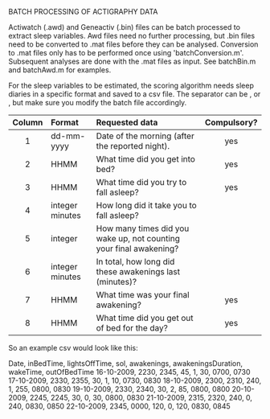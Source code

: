 BATCH PROCESSING OF ACTIGRAPHY DATA

Actiwatch (.awd) and Geneactiv (.bin) files can be batch processed to extract sleep variables. 
Awd files need no further processing, but .bin files need to be converted to .mat files before they can be analysed. Conversion to .mat files only has to be performed once using 'batchConversion.m'. Subsequent analyses are done with the .mat files as input.
See batchBin.m and batchAwd.m for examples.

For the sleep variables to be estimated, the scoring algorithm needs sleep diaries in a specific format and saved to a csv file. The separator can be , or , but make sure you modify the batch file accordingly.

| Column | Format          | Requested data                                                     | Compulsory? |  
| :-----:| :-------------- | :----------------------------------------------------------------- | :---------: |    
| 1      | dd-mm-yyyy      | Date of the morning (after the reported night).                    | yes         | 
| 2      | HHMM            | What time did you get into bed?                                    | yes         |
| 3      | HHMM            | What time did you try to fall asleep?                              | yes         |
| 4      | integer minutes | How long did it take you to fall asleep?                           |             |
| 5      | integer         | How many times did you wake up, not counting your final awakening? |             |
| 6      | integer minutes | In total, how long did these awakenings last (minutes)?            |             |
| 7      | HHMM            | What time was your final awakening?                                | yes         |
| 8      | HHMM            | What time did you get out of bed for the day?                      | yes         |

So an example csv would look like this:

Date, inBedTime, lightsOffTime, sol, awakenings, awakeningsDuration, wakeTime, outOfBedTime
16-10-2009, 2230, 2345,  45, 1,  30, 0700, 0730
17-10-2009, 2330, 2355,  30, 1,  10, 0730, 0830
18-10-2009, 2300, 2310, 240, 1, 255, 0800, 0830
19-10-2009, 2330, 2340,  30, 2,  85, 0800, 0800
20-10-2009, 2245, 2245,  30, 0,  30, 0800, 0830
21-10-2009, 2315, 2320, 240, 0, 240, 0830, 0850
22-10-2009, 2345, 0000, 120, 0, 120, 0830, 0845
 
 